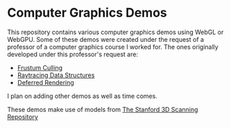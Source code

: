 # Computer Graphics Demos
This repository contains various computer graphics demos using WebGL or WebGPU. Some of these demos were created under the request of a professor of a computer graphics course I worked for. The ones originally developed under this professor's request are:

- [Frustum Culling](./Frustum_Culling/index.html)
- [Raytracing Data Structures](./Ray_Tracing_Data_Structures/index.html)
- [Deferred Rendering](./Deferred_Rendering/index.html)

I plan on adding other demos as well as time comes.

These demos make use of models from [The Stanford 3D Scanning Repository](http://graphics.stanford.edu/data/3Dscanrep/)

